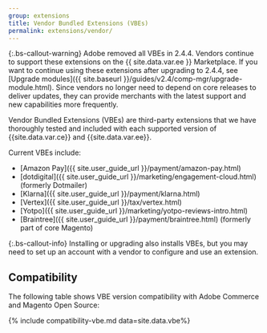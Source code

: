 ```yaml
---
group: extensions
title: Vendor Bundled Extensions (VBEs)
permalink: extensions/vendor/
---
```


{:.bs-callout-warning}
Adobe removed all VBEs in 2.4.4. Vendors continue to support these extensions on the {{ site.data.var.ee }} Marketplace. If you want to continue using these extensions after upgrading to 2.4.4, see [Upgrade modules]({{ site.baseurl }}/guides/v2.4/comp-mgr/upgrade-module.html). Since vendors no longer need to depend on core releases to deliver updates, they can provide merchants with the latest support and new capabilities more frequently.

Vendor Bundled Extensions (VBEs) are third-party extensions that we have thoroughly tested and included with each supported version of {{site.data.var.ce}} and {{site.data.var.ee}}.

Current VBEs include:

-  [Amazon Pay]({{ site.user_guide_url }}/payment/amazon-pay.html)
-  [dotdigital]({{ site.user_guide_url }}/marketing/engagement-cloud.html) (formerly Dotmailer)
-  [Klarna]({{ site.user_guide_url }}/payment/klarna.html)
-  [Vertex]({{ site.user_guide_url }}/tax/vertex.html)
-  [Yotpo]({{ site.user_guide_url }}/marketing/yotpo-reviews-intro.html)
-  [Braintree]({{ site.user_guide_url }}/payment/braintree.html) (formerly part of core Magento)

{:.bs-callout-info}
Installing or upgrading also installs VBEs, but you may need to set up an account with a vendor to configure and use an extension.

## Compatibility

The following table shows VBE version compatibility with Adobe Commerce and Magento Open Source:

{% include compatibility-vbe.md data=site.data.vbe%}
